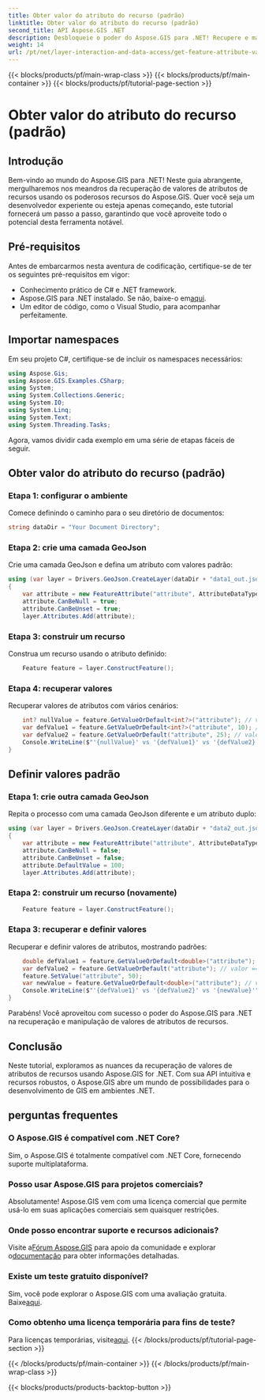 ```yaml
---
title: Obter valor do atributo do recurso (padrão)
linktitle: Obter valor do atributo do recurso (padrão)
second_title: API Aspose.GIS .NET
description: Desbloqueie o poder do Aspose.GIS para .NET! Recupere e manipule valores de atributos de recursos sem esforço com este guia passo a passo. Baixe seu teste agora!
weight: 14
url: /pt/net/layer-interaction-and-data-access/get-feature-attribute-value-default/
---
```


{{< blocks/products/pf/main-wrap-class >}}
{{< blocks/products/pf/main-container >}}
{{< blocks/products/pf/tutorial-page-section >}}

# Obter valor do atributo do recurso (padrão)

## Introdução
Bem-vindo ao mundo do Aspose.GIS para .NET! Neste guia abrangente, mergulharemos nos meandros da recuperação de valores de atributos de recursos usando os poderosos recursos do Aspose.GIS. Quer você seja um desenvolvedor experiente ou esteja apenas começando, este tutorial fornecerá um passo a passo, garantindo que você aproveite todo o potencial desta ferramenta notável.
## Pré-requisitos
Antes de embarcarmos nesta aventura de codificação, certifique-se de ter os seguintes pré-requisitos em vigor:
- Conhecimento prático de C# e .NET framework.
-  Aspose.GIS para .NET instalado. Se não, baixe-o em[aqui](https://releases.aspose.com/gis/net/).
- Um editor de código, como o Visual Studio, para acompanhar perfeitamente.
## Importar namespaces
Em seu projeto C#, certifique-se de incluir os namespaces necessários:
```csharp
using Aspose.Gis;
using Aspose.GIS.Examples.CSharp;
using System;
using System.Collections.Generic;
using System.IO;
using System.Linq;
using System.Text;
using System.Threading.Tasks;
```
Agora, vamos dividir cada exemplo em uma série de etapas fáceis de seguir.
## Obter valor do atributo do recurso (padrão)
### Etapa 1: configurar o ambiente
Comece definindo o caminho para o seu diretório de documentos:
```csharp
string dataDir = "Your Document Directory";
```
### Etapa 2: crie uma camada GeoJson
Crie uma camada GeoJson e defina um atributo com valores padrão:
```csharp
using (var layer = Drivers.GeoJson.CreateLayer(dataDir + "data1_out.json"))
{
    var attribute = new FeatureAttribute("attribute", AttributeDataType.Integer);
    attribute.CanBeNull = true;
    attribute.CanBeUnset = true;
    layer.Attributes.Add(attribute);
```
### Etapa 3: construir um recurso
Construa um recurso usando o atributo definido:
```csharp
    Feature feature = layer.ConstructFeature();
```
### Etapa 4: recuperar valores
Recuperar valores de atributos com vários cenários:
```csharp
    int? nullValue = feature.GetValueOrDefault<int?>("attribute"); // valor == nulo
    var defValue1 = feature.GetValueOrDefault<int?>("attribute", 10); // valor == 10
    var defValue2 = feature.GetValueOrDefault("attribute", 25); // valor == 10
    Console.WriteLine($"'{nullValue}' vs '{defValue1}' vs '{defValue2}'");
}
```
## Definir valores padrão
### Etapa 1: crie outra camada GeoJson
Repita o processo com uma camada GeoJson diferente e um atributo duplo:
```csharp
using (var layer = Drivers.GeoJson.CreateLayer(dataDir + "data2_out.json"))
{
    var attribute = new FeatureAttribute("attribute", AttributeDataType.Double);
    attribute.CanBeNull = false;
    attribute.CanBeUnset = false;
    attribute.DefaultValue = 100;
    layer.Attributes.Add(attribute);
```
### Etapa 2: construir um recurso (novamente)
```csharp
    Feature feature = layer.ConstructFeature();
```
### Etapa 3: recuperar e definir valores
Recuperar e definir valores de atributos, mostrando padrões:
```csharp
    double defValue1 = feature.GetValueOrDefault<double>("attribute"); // valor == 100
    var defValue2 = feature.GetValueOrDefault("attribute"); // valor == 100
    feature.SetValue("attribute", 50);
    var newValue = feature.GetValueOrDefault<double>("attribute"); // valor == 50
    Console.WriteLine($"'{defValue1}' vs '{defValue2}' vs '{newValue}'");
}
```
Parabéns! Você aproveitou com sucesso o poder do Aspose.GIS para .NET na recuperação e manipulação de valores de atributos de recursos.
## Conclusão
Neste tutorial, exploramos as nuances da recuperação de valores de atributos de recursos usando Aspose.GIS for .NET. Com sua API intuitiva e recursos robustos, o Aspose.GIS abre um mundo de possibilidades para o desenvolvimento de GIS em ambientes .NET.
## perguntas frequentes
### O Aspose.GIS é compatível com .NET Core?
Sim, o Aspose.GIS é totalmente compatível com .NET Core, fornecendo suporte multiplataforma.
### Posso usar Aspose.GIS para projetos comerciais?
Absolutamente! Aspose.GIS vem com uma licença comercial que permite usá-lo em suas aplicações comerciais sem quaisquer restrições.
### Onde posso encontrar suporte e recursos adicionais?
 Visite a[Fórum Aspose.GIS](https://forum.aspose.com/c/gis/33) para apoio da comunidade e explorar o[documentação](https://reference.aspose.com/gis/net/) para obter informações detalhadas.
### Existe um teste gratuito disponível?
 Sim, você pode explorar o Aspose.GIS com uma avaliação gratuita. Baixe[aqui](https://releases.aspose.com/).
### Como obtenho uma licença temporária para fins de teste?
 Para licenças temporárias, visite[aqui](https://purchase.aspose.com/temporary-license/).
{{< /blocks/products/pf/tutorial-page-section >}}

{{< /blocks/products/pf/main-container >}}
{{< /blocks/products/pf/main-wrap-class >}}

{{< blocks/products/products-backtop-button >}}
